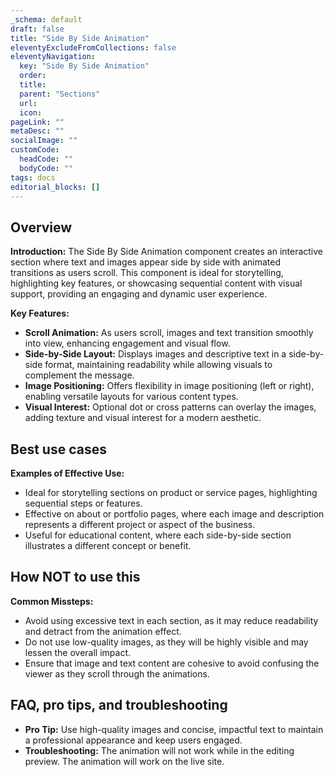 ```yaml
---
_schema: default
draft: false
title: "Side By Side Animation"
eleventyExcludeFromCollections: false
eleventyNavigation:
  key: "Side By Side Animation"
  order: 
  title: 
  parent: "Sections"
  url: 
  icon: 
pageLink: ""
metaDesc: ""
socialImage: ""
customCode:
  headCode: ""
  bodyCode: ""
tags: docs
editorial_blocks: []
---
```

## Overview
**Introduction:** The Side By Side Animation component creates an interactive section where text and images appear side by side with animated transitions as users scroll. This component is ideal for storytelling, highlighting key features, or showcasing sequential content with visual support, providing an engaging and dynamic user experience.

**Key Features:** 
- **Scroll Animation:** As users scroll, images and text transition smoothly into view, enhancing engagement and visual flow.
- **Side-by-Side Layout:** Displays images and descriptive text in a side-by-side format, maintaining readability while allowing visuals to complement the message.
- **Image Positioning:** Offers flexibility in image positioning (left or right), enabling versatile layouts for various content types.
- **Visual Interest:** Optional dot or cross patterns can overlay the images, adding texture and visual interest for a modern aesthetic.

## Best use cases
**Examples of Effective Use:** 
- Ideal for storytelling sections on product or service pages, highlighting sequential steps or features.
- Effective on about or portfolio pages, where each image and description represents a different project or aspect of the business.
- Useful for educational content, where each side-by-side section illustrates a different concept or benefit.

## How **NOT** to use this
**Common Missteps:** 
- Avoid using excessive text in each section, as it may reduce readability and detract from the animation effect.
- Do not use low-quality images, as they will be highly visible and may lessen the overall impact.
- Ensure that image and text content are cohesive to avoid confusing the viewer as they scroll through the animations.

## FAQ, pro tips, and troubleshooting
- **Pro Tip:** Use high-quality images and concise, impactful text to maintain a professional appearance and keep users engaged.
- **Troubleshooting:** The animation will not work while in the editing preview. The animation will work on the live site.
